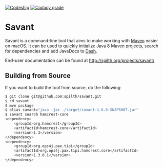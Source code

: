 [![Codeship](https://img.shields.io/codeship/e282dd80-a21a-0134-6f6a-12490b0b4938.svg)](https://app.codeship.com/projects/189924)
[![Codacy grade](https://img.shields.io/codacy/grade/8159dd599fbd49589921d51f96059ef3.svg)](https://www.codacy.com/app/spilth/savant?utm_source=github.com&amp)

# Savant

Savant is a command-line tool that aims to make working with [Maven](http://maven.apache.org) easier on macOS. It can be used to quickly initialize Java 8 Maven projects, search for dependencies and add JavaDocs to [Dash](https://kapeli.com).

End-user documentation can be found at <http://spilth.org/projects/savant/>

## Building from Source

If you want to build the tool from source, do the following:

```bash
$ git clone git@github.com:spilth/savant.git
$ cd savant
$ mvn package
$ alias savant="java -jar ./target/savant-1.6.0-SNAPSHOT.jar"
$ savant search hamcrest-core
<dependency>
    <groupId>org.hamcrest</groupId>
    <artifactId>hamcrest-core</artifactId>
    <version>1.3</version>
</dependency>
<dependency>
    <groupId>org.ops4j.pax.tipi</groupId>
    <artifactId>org.ops4j.pax.tipi.hamcrest.core</artifactId>
    <version>1.3.0.1</version>
</dependency>
```

